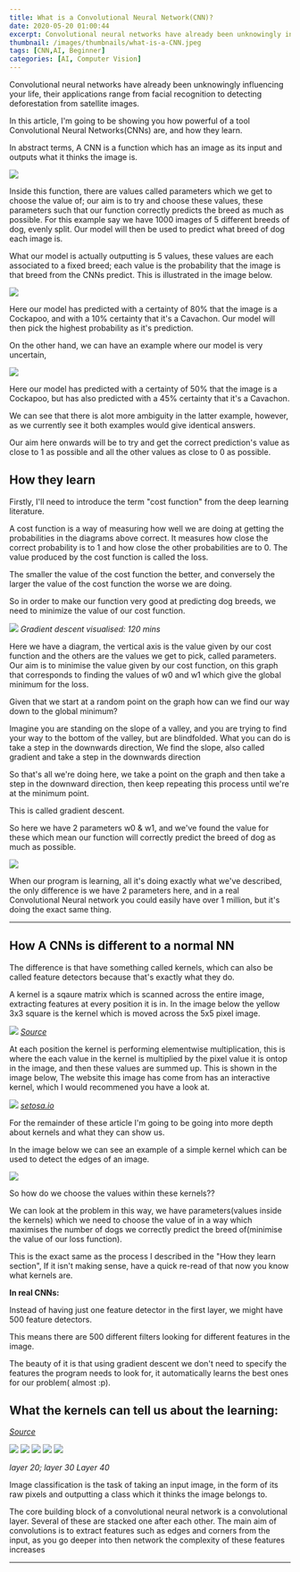 ```yaml
---
title: What is a Convolutional Neural Network(CNN)?
date: 2020-05-20 01:00:44
excerpt: Convolutional neural networks have already been unknowingly influencing your life, their application range from searching for an image on google to detecting deforestation from satellite images
thumbnail: /images/thumbnails/what-is-a-CNN.jpeg
tags: [CNN,AI, Beginner]
categories: [AI, Computer Vision]
---
```



Convolutional neural networks have already been unknowingly influencing your life, their applications range from facial recognition to detecting deforestation from satellite images.

In this article, I'm going to be showing you how powerful of a tool Convolutional Neural Networks(CNNs) are, and how they learn.

In abstract terms, A CNN is a function which has an image as its input and outputs what it thinks the image is.

![](/images/What-is-a-CNN/f(sherlock)-cropped.jpg)


Inside this function, there are values called parameters which we get to choose the value of; our aim is to try and choose these values, these parameters such that our function correctly predicts the breed as much as possible. For this example say we have 1000 images of 5 different breeds of dog, evenly split. Our model will then be used to predict what breed of dog each image is.

What our model is actually outputting is 5 values, these values are each associated to a fixed breed; each value is the probability that the image is that breed from the CNNs predict. This is illustrated in the image below.

![](/images/What-is-a-CNN/Softmax-cropped.jpg)

Here our model has predicted with a certainty  of 80% that the image is a Cockapoo, and with a 10% certainty that it's a Cavachon. Our model will then pick the highest probability as it's prediction.

On the other hand, we can have an example where our model is very uncertain,

![](/images/What-is-a-CNN/Softmax-bad-cropped.jpg)

Here our model has predicted with a certainty of 50% that the image is a Cockapoo, but has also predicted with a 45% certainty that it's a Cavachon. 

We can see that there is alot more ambiguity in the latter example, however, as we currently see it both examples would give identical answers. 

Our aim here onwards will be to try and get the correct prediction's value as close to 1 as possible and all the other values as close to 0 as possible.

## How they learn

Firstly, I'll need to introduce the term "cost function" from the deep learning literature. 

A cost function is a way of measuring how well we are doing at getting the probabilities in the diagrams above correct. It measures how close the correct probability is to 1 and how close the other probabilities are to 0. The value produced by the cost function is called the loss.

The smaller the value of the cost function the better, and conversely the larger the value of the cost function the worse we are doing.

So in order to make our function very good at predicting dog breeds, we need to minimize the value of our cost function.

![](/images/What-is-a-CNN/gradient-descent.gif)
*Gradient descent visualised: 120 mins*

Here we have a diagram, the vertical axis is the value given by our cost function and the others are the values we get to pick, called parameters. Our aim is to minimise the value given by our cost function, on this graph that corresponds to finding the values of w0 and w1 which give the global minimum for the loss.

Given that we start at a random point on the graph how can we find our way down to the global minimum?

Imagine you are standing on the slope of a valley, and you are trying to find your way to the bottom of the valley, but are blindfolded. What you can do is take a step in the downwards direction, We find the slope, also called gradient and take a step in the downwards direction

So that's all we're doing here, we take a point on the graph and then take a step in the downward direction, then keep repeating this process until we're at the minimum point.

This is called gradient descent.

So here we have 2 parameters w0 & w1, and we've found the value for these which mean our function will correctly predict the breed of dog as much as possible.

![](/images/What-is-a-CNN/f(sherlock)-cropped.jpg)

When our program is learning,  all it's doing exactly what we've described, the only difference is we have 2 parameters here, and in a real Convolutional Neural network you could easily have over 1 million, but it's doing the exact same thing.

---

## How A CNNs is different to a normal NN

The difference is that have something called kernels, which can also be called feature detectors because that's exactly what they do.

A kernel is a sqaure matrix which is scanned across the entire image, extracting features at every position it is in. In the image below the yellow 3x3 square is the kernel which is moved across the 5x5 pixel image.

![](/images/What-is-a-CNN/kernel-gif.gif)
[*Source*](https://stats.stackexchange.com/questions/295397/what-is-the-difference-between-conv1d-and-conv2d
)

At each position the kernel is performing elementwise multiplication, this is where the each value in the kernel is multiplied by the pixel value it is ontop in the image, and then these values are summed up. This is shown in the image below, The website this image has come from has an interactive kernel, which I would recommened you have a look at.

![](/images/What-is-a-CNN/setosa.png)
[*setosa.io*](https://setosa.io/ev/image-kernels/)

For the remainder of these article I'm going to be going into more depth about kernels and what they can show us.

In the image below we can see an example of a simple kernel which can be used to detect the edges of an image.

![](/images/What-is-a-CNN/kernel-wiki.png)

So how do we choose the values within these kernels??

We can look at the problem in this way, we have parameters(values inside the kernels) which we need to choose the value of in a way which maximises the number of dogs we correctly predict the breed of(minimise the value of our loss function).

This is the exact same as the process I described in the "How they learn section", If it isn't making sense, have a quick re-read of that now you know what kernels are.

**In real CNNs:**

Instead of having just one feature detector in the first layer, we might have 500 feature detectors. 

This means there are 500 different filters looking for different features in the image.

The beauty of it is that using gradient descent we don't need to specify the features the program needs to look for, it automatically learns the best ones for our problem( almost :p).

## What the kernels can tell us about the learning:




[*Source*](https://en.wikipedia.org/wiki/Kernel_(image_processing))

![](/images/What-is-a-CNN/layer7.jpeg)
![](/images/What-is-a-CNN/layer14.jpeg)
![](/images/What-is-a-CNN/layer20.jpeg)
![](/images/What-is-a-CNN/layer30.jpeg)
![](/images/What-is-a-CNN/layer40.jpeg)


*layer 20; layer 30*
*Layer 40*

Image classification is the task of taking an input image, in the form of its raw pixels and outputting a class which it thinks the image belongs to.

The core building block of a convolutional neural network is a convolutional layer. Several of these are stacked one after each other. The main aim of convolutions is to extract features such as edges and corners from the input, as you go deeper into then network the complexity of these features increases

---